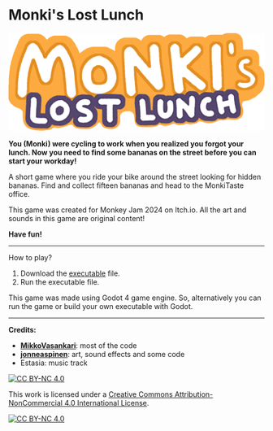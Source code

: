 # Monki's Lost Lunch

![title art](assets/menu/title.png)

**You (Monki) were cycling to work when you realized you forgot your lunch.
Now you need to find some bananas on the street before you can start your workday!**

A short game where you ride your bike around the street looking for hidden bananas. Find and collect fifteen bananas and head to the MonkiTaste office.

This game was created for Monkey Jam 2024 on Itch.io.
All the art and sounds in this game are original content!

**Have fun!**
___

How to play?
1.  Download the [executable](MonkisLostLunch.exe) file.
2.  Run the executable file.

This game was made using Godot 4 game engine. So, alternatively you can run the game or build your own executable with Godot.
___

**Credits:**

- **[MikkoVasankari](https://github.com/MikkoVasankari)**: most of the code
- **[jonneaspinen](https://github.com/jonneaspinen)**: art, sound effects and some code
- Estasia: music track


[![CC BY-NC 4.0][cc-by-nc-shield]][cc-by-nc]

This work is licensed under a
[Creative Commons Attribution-NonCommercial 4.0 International License][cc-by-nc].

[![CC BY-NC 4.0][cc-by-nc-image]][cc-by-nc]

[cc-by-nc]: https://creativecommons.org/licenses/by-nc/4.0/
[cc-by-nc-image]: https://licensebuttons.net/l/by-nc/4.0/88x31.png
[cc-by-nc-shield]: https://img.shields.io/badge/License-CC%20BY--NC%204.0-lightgrey.svg
